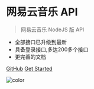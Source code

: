 # 网易云音乐 API

> 网易云音乐 NodeJS 版 API

- 全部接口已升级到最新
- 具备登录接口,多达200多个接口
- 更完善的文档


[GitHub](https://github.com/gaoxiaoduan/NeteaseCloudMusicApi-4.2.0)
[Get Started](#neteasecloudmusicapi)

![color](#ffffff)
